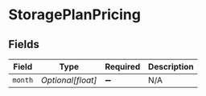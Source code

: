 # StoragePlanPricing


## Fields

| Field              | Type               | Required           | Description        |
| ------------------ | ------------------ | ------------------ | ------------------ |
| `month`            | *Optional[float]*  | :heavy_minus_sign: | N/A                |